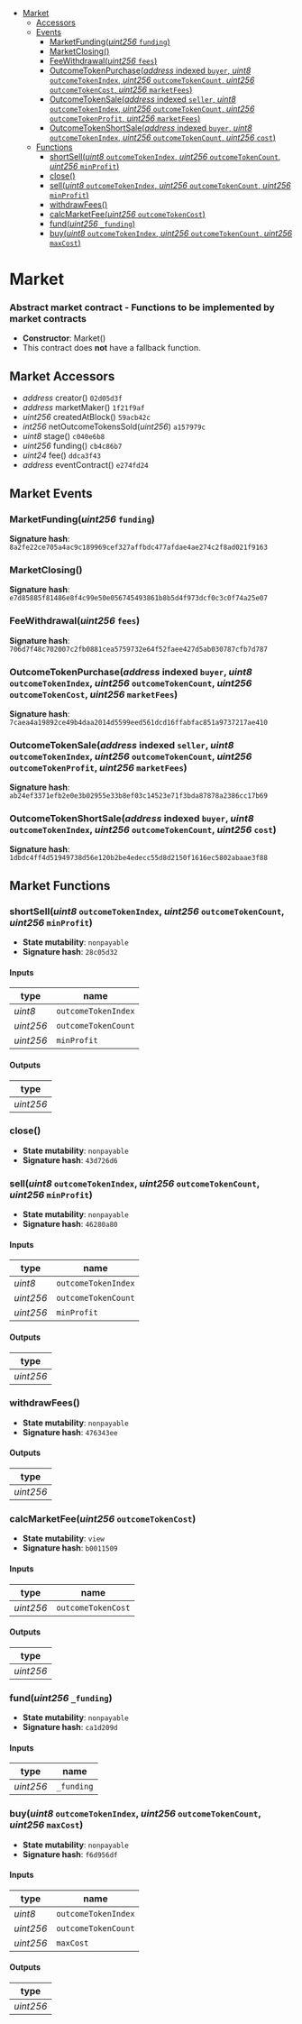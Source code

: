 * [Market](#market)
  * [Accessors](#market-accessors)
  * [Events](#market-events)
    * [MarketFunding(*uint256* `funding`)](#marketfundinguint256-funding)
    * [MarketClosing()](#marketclosing)
    * [FeeWithdrawal(*uint256* `fees`)](#feewithdrawaluint256-fees)
    * [OutcomeTokenPurchase(*address* indexed `buyer`, *uint8* `outcomeTokenIndex`, *uint256* `outcomeTokenCount`, *uint256* `outcomeTokenCost`, *uint256* `marketFees`)](#outcometokenpurchaseaddress-indexed-buyer-uint8-outcometokenindex-uint256-outcometokencount-uint256-outcometokencost-uint256-marketfees)
    * [OutcomeTokenSale(*address* indexed `seller`, *uint8* `outcomeTokenIndex`, *uint256* `outcomeTokenCount`, *uint256* `outcomeTokenProfit`, *uint256* `marketFees`)](#outcometokensaleaddress-indexed-seller-uint8-outcometokenindex-uint256-outcometokencount-uint256-outcometokenprofit-uint256-marketfees)
    * [OutcomeTokenShortSale(*address* indexed `buyer`, *uint8* `outcomeTokenIndex`, *uint256* `outcomeTokenCount`, *uint256* `cost`)](#outcometokenshortsaleaddress-indexed-buyer-uint8-outcometokenindex-uint256-outcometokencount-uint256-cost)
  * [Functions](#market-functions)
    * [shortSell(*uint8* `outcomeTokenIndex`, *uint256* `outcomeTokenCount`, *uint256* `minProfit`)](#shortselluint8-outcometokenindex-uint256-outcometokencount-uint256-minprofit)
    * [close()](#close)
    * [sell(*uint8* `outcomeTokenIndex`, *uint256* `outcomeTokenCount`, *uint256* `minProfit`)](#selluint8-outcometokenindex-uint256-outcometokencount-uint256-minprofit)
    * [withdrawFees()](#withdrawfees)
    * [calcMarketFee(*uint256* `outcomeTokenCost`)](#calcmarketfeeuint256-outcometokencost)
    * [fund(*uint256* `_funding`)](#funduint256-_funding)
    * [buy(*uint8* `outcomeTokenIndex`, *uint256* `outcomeTokenCount`, *uint256* `maxCost`)](#buyuint8-outcometokenindex-uint256-outcometokencount-uint256-maxcost)

# Market

### Abstract market contract - Functions to be implemented by market contracts

- **Constructor**: Market()
- This contract does **not** have a fallback function.

## Market Accessors

* *address* creator() `02d05d3f`
* *address* marketMaker() `1f21f9af`
* *uint256* createdAtBlock() `59acb42c`
* *int256* netOutcomeTokensSold(*uint256*) `a157979c`
* *uint8* stage() `c040e6b8`
* *uint256* funding() `cb4c86b7`
* *uint24* fee() `ddca3f43`
* *address* eventContract() `e274fd24`

## Market Events

### MarketFunding(*uint256* `funding`)

**Signature hash**: `8a2fe22ce705a4ac9c189969cef327affbdc477afdae4ae274c2f8ad021f9163`

### MarketClosing()

**Signature hash**: `e7d85885f81486e8f4c99e50e056745493861b8b5d4f973dcf0c3c0f74a25e07`

### FeeWithdrawal(*uint256* `fees`)

**Signature hash**: `706d7f48c702007c2fb0881cea5759732e64f52faee427d5ab030787cfb7d787`

### OutcomeTokenPurchase(*address* indexed `buyer`, *uint8* `outcomeTokenIndex`, *uint256* `outcomeTokenCount`, *uint256* `outcomeTokenCost`, *uint256* `marketFees`)

**Signature hash**: `7caea4a19892ce49b4daa2014d5599eed561dcd16ffabfac851a9737217ae410`

### OutcomeTokenSale(*address* indexed `seller`, *uint8* `outcomeTokenIndex`, *uint256* `outcomeTokenCount`, *uint256* `outcomeTokenProfit`, *uint256* `marketFees`)

**Signature hash**: `ab24ef3371efb2e0e3b02955e33b8ef03c14523e71f3bda87878a2386cc17b69`

### OutcomeTokenShortSale(*address* indexed `buyer`, *uint8* `outcomeTokenIndex`, *uint256* `outcomeTokenCount`, *uint256* `cost`)

**Signature hash**: `1dbdc4ff4d51949738d56e120b2be4edecc55d8d2150f1616ec5802abaae3f88`

## Market Functions

### shortSell(*uint8* `outcomeTokenIndex`, *uint256* `outcomeTokenCount`, *uint256* `minProfit`)

- **State mutability**: `nonpayable`
- **Signature hash**: `28c05d32`

#### Inputs

| type      | name                |
| --------- | ------------------- |
| *uint8*   | `outcomeTokenIndex` |
| *uint256* | `outcomeTokenCount` |
| *uint256* | `minProfit`         |

#### Outputs

| type      |
| --------- |
| *uint256* |

### close()

- **State mutability**: `nonpayable`
- **Signature hash**: `43d726d6`

### sell(*uint8* `outcomeTokenIndex`, *uint256* `outcomeTokenCount`, *uint256* `minProfit`)

- **State mutability**: `nonpayable`
- **Signature hash**: `46280a80`

#### Inputs

| type      | name                |
| --------- | ------------------- |
| *uint8*   | `outcomeTokenIndex` |
| *uint256* | `outcomeTokenCount` |
| *uint256* | `minProfit`         |

#### Outputs

| type      |
| --------- |
| *uint256* |

### withdrawFees()

- **State mutability**: `nonpayable`
- **Signature hash**: `476343ee`

#### Outputs

| type      |
| --------- |
| *uint256* |

### calcMarketFee(*uint256* `outcomeTokenCost`)

- **State mutability**: `view`
- **Signature hash**: `b0011509`

#### Inputs

| type      | name               |
| --------- | ------------------ |
| *uint256* | `outcomeTokenCost` |

#### Outputs

| type      |
| --------- |
| *uint256* |

### fund(*uint256* `_funding`)

- **State mutability**: `nonpayable`
- **Signature hash**: `ca1d209d`

#### Inputs

| type      | name       |
| --------- | ---------- |
| *uint256* | `_funding` |

### buy(*uint8* `outcomeTokenIndex`, *uint256* `outcomeTokenCount`, *uint256* `maxCost`)

- **State mutability**: `nonpayable`
- **Signature hash**: `f6d956df`

#### Inputs

| type      | name                |
| --------- | ------------------- |
| *uint8*   | `outcomeTokenIndex` |
| *uint256* | `outcomeTokenCount` |
| *uint256* | `maxCost`           |

#### Outputs

| type      |
| --------- |
| *uint256* |
